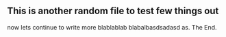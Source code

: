 ## This is another random file to test few things out

now lets continue to write more blablablab blabalbasdsadasd as. The End.
